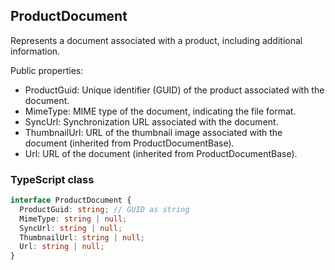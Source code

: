 ﻿## ProductDocument

Represents a document associated with a product, including additional information.

Public properties:
- ProductGuid: Unique identifier (GUID) of the product associated with the document.
- MimeType: MIME type of the document, indicating the file format.
- SyncUrl: Synchronization URL associated with the document.
- ThumbnailUrl: URL of the thumbnail image associated with the document (inherited from ProductDocumentBase).
- Url: URL of the document (inherited from ProductDocumentBase).

### TypeScript class
```typescript
interface ProductDocument {
  ProductGuid: string; // GUID as string
  MimeType: string | null;
  SyncUrl: string | null;
  ThumbnailUrl: string | null;
  Url: string | null;
}
```